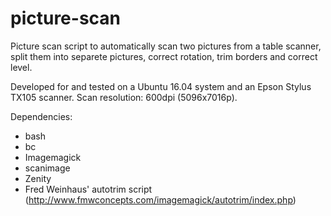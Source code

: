 # picture-scan
Picture scan script to automatically scan two pictures from a table scanner, split them into separete pictures, correct rotation, trim borders and correct level.

Developed for and tested on a Ubuntu 16.04 system and an Epson Stylus TX105 scanner. Scan resolution: 600dpi (5096x7016p).

Dependencies:
- bash
- bc
- Imagemagick
- scanimage
- Zenity
- Fred Weinhaus' autotrim script (http://www.fmwconcepts.com/imagemagick/autotrim/index.php)
